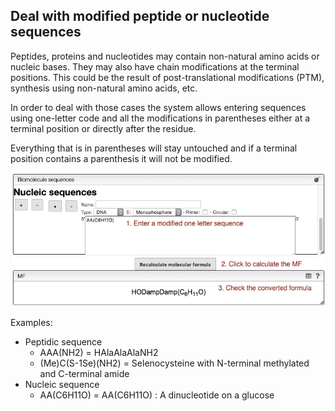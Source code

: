 ## Deal with modified peptide or nucleotide sequences

Peptides, proteins and nucleotides may contain non-natural amino acids or nucleic bases. They may also have chain modifications at the terminal positions. This could be the result of post-translational modifications (PTM), synthesis using non-natural amino acids, etc.

In order to deal with those cases the system allows entering sequences using one-letter code and all the modifications in parentheses either at a terminal position or directly after the residue.

Everything that is in parentheses will stay untouched and if a terminal position contains a parenthesis it will not be modified.

![](sequence.png)

Examples:

- Peptidic sequence
  - AAA(NH2) = HAlaAlaAlaNH2
  - (Me)C(S-1Se)(NH2) = Selenocysteine with N-terminal methylated and C-terminal amide
- Nucleic sequence
  - AA(C6H11O) = AA(C6H11O) : A dinucleotide on a glucose
